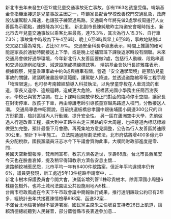 新北市去年未發生0至12歲兒童交通事故死亡事故，卻有1163名孩童受傷。靖娟基金會指機車接送是兒童事故主因之一，呼籲家長配合學校改善校門交通亂象，政府設法讓駕駛人降速，也讓孩子練習過馬路。交通局今年將先做2處學校周邊行人友善區為示範點，速限降為30公里。
新北副市長陳純敬昨主持道安會報時指出，新北市去年兒童交通事故以乘客比率最高，達75.3%，其次為行人15.3%、自行車7.3%；事故集中時段為下午4至6時、晚上6至8時與早上6至8時，事故地點則以交叉路口最為常見，占比52.9%。
交通安全科長李淑惠表示，時間上推論的確可能是家長於通勤時間接送上下學，或是晚上從補習班下課後返家時段有關聯。未來交通局會做好通學環境，今年新北行人友善區要做2處，包括行人動線、段點串連和交通設施例如降速、減速設施或標線標誌等。
靖娟基金會執行長許雅荏表示，根據觀察，兒童乘車事故中約8成與機車有關，營造「安全通學環境」是預防兒童事故的關鍵，建議明確畫設學區範圍，讓駕駛人降速，並透過道路縮窄等工程手段「物理限速」，也可參考南韓經驗導入科技執法，以免學童穿梭在人車混流的車道，家長又違停、違規迴轉，造成更大危險。
板橋莒光國小學務主任簡百澍表示，學校已與警方協調，在上下課時段開放學校正門對面的臨時停車空間，讓家長在對街停車、放孩子下車，再由導護老師引導孩童穿越馬路進入校門，分散接送人潮。
交通局專委林昭賢說，目前挑選板橋忠孝國中跟後埔國小周邊300公尺的四方形範圍，檢討區域內人行動線，提升安全性。
另一區在蘆洲空中大學，先前做過人行道改善工程，擴大到中正路往右走三民路的空大周邊，也把巷道內標誌標線做更加完整，預計最慢下月會勘，再蒐集地方意見調整，公告為行人友善區將速限30公里，預計下半年施工。
                    立法院通過財劃法修法，北市府估將增400多億元中央分配稅款，國民黨議員汪志冰今下午議會質詢此事，大嘆問財政部進度是零、問...                  
                    英國天空新聞報導，梵蒂岡宣布，教宗方濟各逝世，享壽88歲。台北市長蔣萬安今天也在臉書哀悼，提及稍早得知教宗方濟各安息主懷...                  
                    道路頻挖補惹民怨，北市平均一年有6400件挖路案，但近年平均違規率仍有6%，議員更發現，新工處近5年13件挖路申請案中，...                  
                    新北市樹木保護委員會今開大會，決議新增列管11株珍貴樹木，除青潭國小周邊6株麵包樹外，也將土城司法園區公共設施用地內5株...                  
                    台南市府政風處在今天下午市政會議中簡報執行成果，推行透明廉政公約已有2年多，經統計去年共接獲陳情檢舉993案、函送32案...                  
                    不滿台北地檢署偵辦不實連署案，國民黨主席朱立倫號召支持者26日上凱道，讓賴清德總統聽到人民聲音，部分藍營縣市長表達參加意...                  
